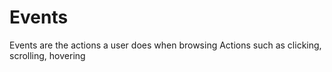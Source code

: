 #   Events
Events are the actions a user does when browsing
Actions such as clicking, scrolling, hovering 